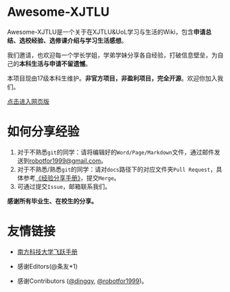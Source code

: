 # Awesome-XJTLU

Awesome-XJTLU是一个关于在XJTLU&UoL学习与生活的Wiki，包含**申请总结、选校经验、选修课介绍与学习生活感想**。

我们邀请，也欢迎每一个学长学姐，学弟学妹分享各自经验，打破信息壁垒，为自己的**本科生活与申请不留遗憾**。

本项目现由17级本科生维护。**非官方项目，非盈利项目，完全开源**。欢迎你加入我们。

[点击进入网页版](https://robotfor1999.github.io/awesome-xjtlu/#/)

# 如何分享经验

1. 对于不熟悉`git`的同学：请将编辑好的`Word/Page/Markdown`文件，通过邮件发送到[robotfor1999@gmail.com](robotfor1999@gmail.com)。
2. 对于不熟悉/熟悉`git`的同学：请对`docs`路径下的对应文件夹`Pull Request`，具体参考[《经验分享手册》](经验分享手册.md)，提交`Merge`。
3. 可通过提交`Issue`，邮箱联系我们。

**感谢所有毕业生、在校生的分享。**



# 友情链接

- [南方科技大学飞跃手册](https://sustech-application.github.io/2020-Fall/#/)
- 感谢Editors(@条友*1)

- 感谢Contributors ([@dingqy](https://github.com/dingqy), [@robotfor1999](https://github.com/robotfor1999))。
